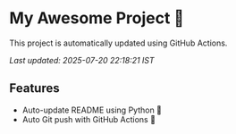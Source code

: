# My Awesome Project 🚀

This project is automatically updated using GitHub Actions.

_Last updated: 2025-07-20 22:18:21 IST_

## Features
- Auto-update README using Python 🐍
- Auto Git push with GitHub Actions 🤖
